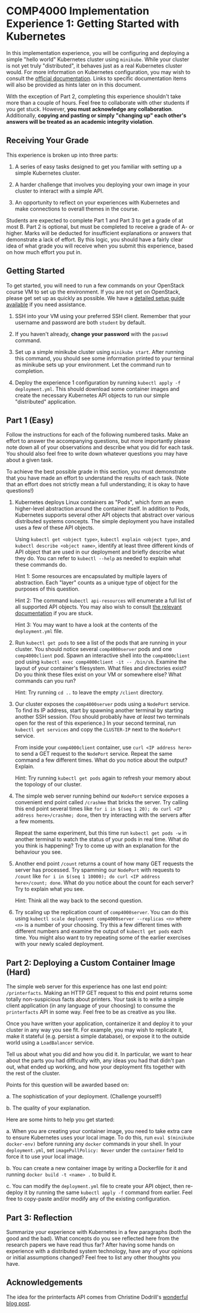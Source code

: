# COMP4000 Implementation Experience 1: Getting Started with Kubernetes

In this implementation experience, you will be configuring and deploying a simple "hello
world" Kubernetes cluster using `minikube`. While your cluster is not yet truly
"distributed", it behaves just as a real Kubernetes cluster would. For more information on
Kubernetes configuration, you may wish to consult the [official documentation][k8s-docs].
Links to specific documentation items will also be provided as hints later on in this
document.

With the exception of Part 2, completing this experience shouldn't take more than a couple
of hours. Feel free to collaborate with other students if you get stuck. However, **you must
acknowledge any collaboration**. Additionally, **copying and pasting or simply "changing
up" each other's answers will be treated as an academic integrity violation**.

[k8s-docs]: https://kubernetes.io/docs/concepts/

## Receiving Your Grade

This experience is broken up into three parts:

1. A series of easy tasks designed to get you familiar with setting up a simple Kubernetes cluster.

2. A harder challenge that involves you deploying your own image in your cluster to
   interact with a simple API.

3. An opportunity to reflect on your experiences with Kubernetes and make connections to
   overall themes in the course.

Students are expected to complete Part 1 and Part 3 to get a grade of at most B. Part 2 is
optional, but must be completed to receive a grade of A- or higher. Marks will be deducted
for insufficient explanations or answers that demonstrate a lack of effort. By this logic,
you should have a fairly clear idea of what grade you will receive when you submit this
experience, based on how much effort you put in.

## Getting Started

To get started, you will need to run a few commands on your OpenStack course VM to set up
the environment. If you are not yet on OpenStack, please get set up as quickly as possible.
We have a [detailed setup guide available][openstack] if you need assistance.

1. SSH into your VM using your preferred SSH client. Remember that your username and
   password are both `student` by default.

2. If you haven't already, **change your password** with the `passwd` command.

3. Set up a simple minikube cluster using `minikube start`. After running this command,
   you should see some information printed to your terminal as minikube sets up your
   environment. Let the command run to completion.

4. Deploy the experience 1 configuration by running `kubectl apply -f deployment.yml`.
   This should download some container images and create the necessary Kubernetes API
   objects to run our simple "distributed" application.

[openstack]: https://homeostasis.scs.carleton.ca/wiki/index.php/DistOS_2021F:_Using_Openstack

## Part 1 (Easy)

Follow the instructions for each of the following numbered tasks. Make an effort to answer
the accompanying questions, but more importantly please note down all of your observations
and describe what you did for each task. You should also feel free to write down whatever
questions you may have about a given task.

To achieve the best possible grade in this section, you must demonstrate that you have
made an effort to understand the results of each task. (Note that an effort does not
strictly mean a full understanding; it is okay to have questions!)

1. Kubernetes deploys Linux containers as "Pods", which form an even higher-level
   abstraction around the container itself. In addition to Pods, Kubernetes supports
   several other API objects that abstract over various distributed systems concepts.
   The simple deployment you have installed uses a few of these API objects.

   Using `kubectl get <object type>`, `kubectl explain <object type>`, and `kubectl
   describe <object name>`, identify at least three different kinds of API object that are
   used in our deployment and briefly describe what they do. You can refer to `kubectl
   --help` as needed to explain what these commands do.

   Hint 1: Some resources are encapsulated by multiple layers of abstraction. Each "layer"
   counts as a unique type of object for the purposes of this question.

   Hint 2: The command `kubectl api-resources` will enumerate a full list of all supported API
   objects. You may also wish to consult [the relevant documentation][object-docs] if you
   are stuck.

   Hint 3: You may want to have a look at the contents of the `deployment.yml` file.

2. Run `kubectl get pods` to see a list of the pods that are running in your cluster. You
   should notice several `comp4000server` pods and one `comp4000client` pod. Spawn an
   interactive shell into the `comp4000client` pod using `kubectl exec comp4000client -it
   -- /bin/sh`. Examine the layout of your container's filesystem. What files and
   directories exist? Do you think these files exist on your VM or somewhere else? What
   commands can you run?

   Hint: Try running `cd ..` to leave the empty `/client` directory.

3. Our cluster exposes the `comp4000server` pods using a `NodePort` service. To find its IP
   address, start by spawning another terminal by starting another SSH session. (You
   should probably have _at least_ two terminals open for the rest of this experience.)
   In your second terminal, run `kubectl get services` and copy the `CLUSTER-IP` next to
   the `NodePort` service.

   From inside your `comp4000client` container, use `curl <IP address here>`
   to send a GET request to the `NodePort` service. Repeat the same command a few
   different times. What do you notice about the output? Explain.

   Hint: Try running `kubectl get pods` again to refresh your memory about the topology of our cluster.

4. The simple web server running behind our `NodePort` service exposes a convenient end
   point called `/crashme` that bricks the server. Try calling this end point several
   times like `for i in $(seq 1 20); do curl <IP address here>/crashme; done`, then try
   interacting with the servers after a few moments.

   Repeat the same experiment, but this time run `kubectl get pods -w` in another terminal
   to watch the status of your pods in real time. What do you think is happening? Try to
   come up with an explanation for the behaviour you see.

5. Another end point `/count` returns a count of how many GET requests the server has
   processed. Try spamming our `NodePort` with requests to `/count` like `for i in $(seq
   1 10000); do curl <IP address here>/count; done`. What do you notice about the count
   for each server? Try to explain what you see.

   Hint: Think all the way back to the second question.

6. Try scaling up the replication count of `comp4000server`. You can do this using
   `kubectl scale deployment comp4000server --replicas <n>` where `<n>` is a number of
   your choosing. Try this a few different times with different numbers and examine the
   output of `kubectl get pods` each time. You might also want to try repeating some of
   the earlier exercises with your newly scaled deployment.

[object-docs]: https://kubernetes.io/docs/concepts/workloads/pods/

## Part 2: Deploying a Custom Container Image (Hard)

The simple web server for this experience has one last end point: `/printerfacts`. Making
an HTTP GET request to this end point returns some totally non-suspicious facts about
printers. Your task is to write a simple client application (in any language of your
choosing) to consume the `printerfacts` API in some way. Feel free to be as creative
as you like.

Once you have written your application, containerize it and deploy it to your cluster in
any way you see fit. For example, you may wish to replicate it, make it stateful (e.g.
persist a simple database), or expose it to the outside world using a `LoadBalancer`
service.

Tell us about what you did and how you did it. In particular, we want to hear about the
parts you had difficulty with, any ideas you had that didn't pan out, what ended up
working, and how your deployment fits together with the rest of the cluster.

Points for this question will be awarded based on:

a. The sophistication of your deployment. (Challenge yourself!)

b. The quality of your explanation.

Here are some hints to help you get started:

a. When you are creating your container image, you need to take extra care to ensure
   Kubernetes uses your local image. To do this, run `eval $(minikube docker-env)` before
   running any `docker` commands in your shell. In your `deployment.yml`, set
   `imagePullPolicy: Never` under the `container` field to force it to use your local
   image.

b. You can create a new container image by writing a Dockerfile for it and running `docker
   build -t <name> .` to build it.

c. You can modify the `deployment.yml` file to create your API object, then re-deploy it
   by running the same `kubectl apply -f` command from earlier. Feel free to copy-paste
   and/or modify any of the existing configuration.

## Part 3: Reflection

Summarize your experience with Kubernetes in a few paragraphs (both the good and the bad).
What concepts do you see reflected here from the research papers we have read thus far?
After having some hands on experience with a distributed system technology, have any of
your opinions or initial assumptions changed? Feel free to list any other thoughts you have.

## Acknowledgements

The idea for the printerfacts API comes from Christine Dodrill's [wonderful blog
post][dodrill].

[dodrill]: https://christine.website/blog/dev-printerfact-2021-04-17
